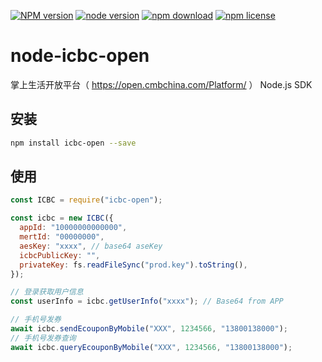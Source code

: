 [![NPM version][npm-image]][npm-url]
[![node version][node-image]][node-url]
[![npm download][download-image]][download-url]
[![npm license][license-image]][download-url]

[npm-image]: https://img.shields.io/npm/v/icbc-open.svg?style=flat-square
[npm-url]: https://npmjs.org/package/icbc-open
[node-image]: https://img.shields.io/badge/node.js-%3E=4.0-green.svg?style=flat-square
[node-url]: http://nodejs.org/download/
[download-image]: https://img.shields.io/npm/dm/icbc-open.svg?style=flat-square
[download-url]: https://npmjs.org/package/icbc-open
[license-image]: https://img.shields.io/npm/l/icbc-open.svg

# node-icbc-open

掌上生活开放平台（ https://open.cmbchina.com/Platform/ ） Node.js SDK

## 安装

```bash
npm install icbc-open --save
```

## 使用

```javascript
const ICBC = require("icbc-open");

const icbc = new ICBC({
  appId: "10000000000000",
  mertId: "00000000",
  aesKey: "xxxx", // base64 aseKey
  icbcPublicKey: "",
  privateKey: fs.readFileSync("prod.key").toString(),
});

// 登录获取用户信息
const userInfo = icbc.getUserInfo("xxxx"); // Base64 from APP

// 手机号发券
await icbc.sendEcouponByMobile("XXX", 1234566, "13800138000");
// 手机号发券查询
await icbc.queryEcouponByMobile("XXX", 1234566, "13800138000");
```
